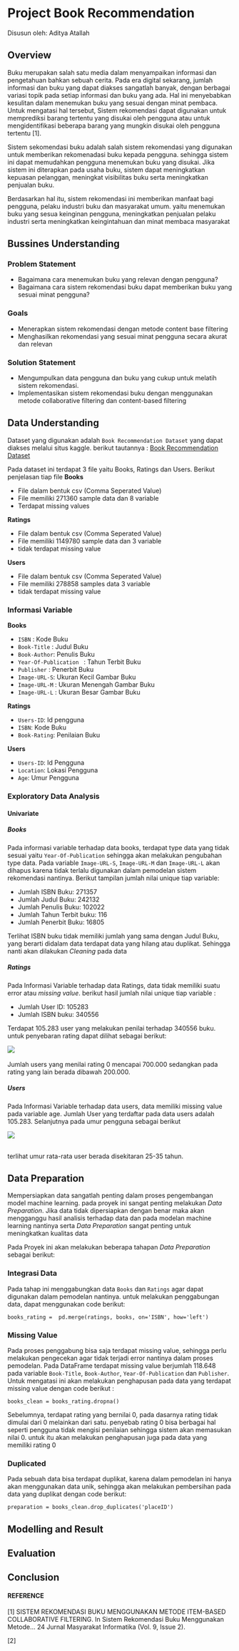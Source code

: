 # Project Book Recommendation

Disusun oleh: Aditya Atallah

## Overview
Buku merupakan salah satu media dalam menyampaikan informasi dan pengetahuan bahkan sebuah cerita. Pada era digital sekarang, jumlah informasi dan buku yang dapat diakses sangatlah banyak, dengan berbagai variasi topik pada setiap informasi dan buku yang ada. Hal ini menyebabkan kesulitan dalam menemukan buku yang sesuai dengan minat pembaca. Untuk mengatasi hal tersebut, Sistem rekomendasi dapat digunakan untuk memprediksi barang tertentu yang disukai oleh pengguna atau untuk mengidentifikasi beberapa barang yang mungkin disukai oleh pengguna tertentu [1]. 


Sistem sekomendasi buku adalah salah sistem rekomendasi yang digunakan untuk memberikan rekomenadasi buku kepada pengguna. sehingga sistem ini dapat memudahkan pengguna menemukan buku yang disukai. Jika sistem ini diterapkan pada usaha buku, sistem dapat meningkatkan kepuasan pelanggan, meningkat visibilitas buku serta meningkatkan penjualan buku.

Berdasarkan hal itu, sistem rekomendasi ini memberikan manfaat bagi pengguna, pelaku industri buku dan masyarakat umum. yaitu menemukan buku yang sesua keinginan pengguna, meningkatkan penjualan pelaku industri serta meningkatkan keingintahuan dan minat membaca masyarakat

## Bussines Understanding
### Problem Statement
- Bagaimana cara menemukan buku yang relevan dengan pengguna?
- Bagaimana cara sistem rekomendasi buku dapat memberikan buku yang sesuai minat pengguna?

### Goals
-  Menerapkan sistem rekomendasi dengan metode content base filtering
-  Menghasilkan rekomendasi yang sesuai minat pengguna secara akurat dan relevan

### Solution Statement
- Mengumpulkan data pengguna dan buku yang cukup untuk melatih sistem rekomendasi.
- Implementasikan sistem rekomendasi buku dengan menggunakan metode collaborative filtering dan content-based filtering
## Data Understanding
Dataset yang digunakan adalah `Book Recommendation Dataset` yang dapat diakses melalui situs kaggle. berikut tautannya : [Book Recommendation Dataset](https://www.kaggle.com/datasets/arashnic/book-recommendation-dataset)

Pada dataset ini terdapat 3 file yaitu Books, Ratings dan Users. Berikut penjelasan tiap file
__Books__
- File dalam bentuk csv (Comma Seperated Value)
- File memiliki 271360 sample data dan 8 variable
- Terdapat missing values

__Ratings__
- File dalam bentuk csv (Comma Seperated Value)
- File memiliki 1149780 sample data dan 3 variable
- tidak terdapat missing value

__Users__
- File dalam bentuk csv (Comma Seperated Value)
- File memiliki 278858 samples data 3 variable
- tidak terdapat missing value

### Informasi Variable 
__Books__
- `ISBN` : Kode Buku 
- `Book-Title` : Judul Buku
- `Book-Author`: Penulis Buku
- `Year-Of-Publication ` : Tahun Terbit Buku
- `Publisher` : Penerbit Buku
- `Image-URL-S`: Ukuran Kecil Gambar Buku
- `Image-URL-M` : Ukuran Menengah Gambar Buku
- `Image-URL-L` : Ukuran Besar Gambar Buku



__Ratings__
- `Users-ID`: Id pengguna
- `ISBN`: Kode Buku
- `Book-Rating`: Penilaian Buku

__Users__
- `Users-ID`: Id Pengguna
- `Location`: Lokasi Pengguna
- `Age`: Umur Pengguna

### Exploratory Data Analysis
#### Univariate
##### Books
Pada informasi variable terhadap data books, terdapat type data yang tidak sesuai yaitu `Year-Of-Publication` sehingga akan melakukan pengubahan type data. Pada variable `Image-URL-S`, `Image-URL-M` dan `Image-URL-L` akan dihapus karena tidak terlalu digunakan dalam pemodelan sistem rekomendasi nantinya. Berikut tampilan jumlah nilai unique tiap variable:
- Jumlah ISBN Buku: 271357 
- Jumlah Judul Buku: 242132 
- Jumlah Penulis Buku: 102022
- Jumlah Tahun Terbit buku: 116 
- Jumlah Penerbit Buku: 16805

Terlihat ISBN buku tidak memiliki jumlah yang sama dengan Judul Buku, yang berarti didalam data terdapat data yang hilang atau duplikat. Sehingga nanti akan dilakukan _Cleaning_ pada data

##### Ratings
Pada Informasi Variable terhadap data Ratings, data tidak memiliki suatu error atau _missing value_. berikut hasil jumlah nilai unique tiap variable :
- Jumlah User ID: 105283 
- Jumlah ISBN buku: 340556

Terdapat 105.283 user yang melakukan penilai terhadap 340556 buku. untuk penyebaran rating dapat dilihat sebagai berikut:


<div>
    <img src="https://github.com/ahdithya/book-recommendation/assets/91508590/adf69bff-3f13-4503-a109-6b8524c22ced"  style='display: block;
    margin-left: auto;
    margin-right: auto;'/>
  </div><br>
Jumlah users yang menilai rating 0 mencapai 700.000 sedangkan pada rating yang lain berada dibawah 200.000.

##### Users
Pada Informasi Variable terhadap data users, data memiliki missing value pada variable age. Jumlah User yang terdaftar pada data users adalah 105.283. Selanjutnya pada umur pengguna sebagai berikut


<div>
    <img src="https://github.com/ahdithya/book-recommendation/assets/91508590/ef8b94c0-3024-4774-b7b6-e4a4ed1e39ff"  style='display: block;
    margin-left: auto;
    margin-right: auto;'/>
  </div><br>

terlihat umur rata-rata user berada disekitaran 25-35 tahun.

## Data Preparation
Mempersiapkan data sangatlah penting dalam proses pengembangan model machine learning. pada proyek ini sangat penting melakukan _Data Preparation_. Jika data tidak dipersiapkan dengan benar maka akan mengganggu hasil analisis terhadap data dan pada modelan machine learning nantinya serta _Data Preparation_ sangat penting untuk meningkatkan kualitas data

Pada Proyek ini akan melakukan beberapa tahapan _Data Preparation_ sebagai berikut:
### Integrasi Data
Pada tahap ini menggabungkan data `Books` dan `Ratings` agar dapat digunakan dalam pemodelan nantinya. untuk melakukan penggabungan data, dapat menggunakan code berikut:

```
books_rating =  pd.merge(ratings, books, on='ISBN', how='left')
```

### Missing Value
Pada proses penggabung bisa saja terdapat missing value, sehingga perlu melakukan pengecekan agar tidak terjadi error nantinya dalam proses pemodelan. Pada DataFrame terdapat missing value berjumlah 118.648 pada variable `Book-Title`, `Book-Author`, `Year-Of-Publication` dan `Publisher`. Untuk mengatasi ini akan melakukan penghapusan pada data yang terdapat missing value dengan code berikut :

```
books_clean = books_rating.dropna()
```

Sebelumnya, terdapat rating yang bernilai 0, pada dasarnya rating tidak dimulai dari 0 melainkan dari satu. penyebab rating 0 bisa berbagai hal seperti pengguna tidak mengisi penilaian sehingga sistem akan memasukan nilai 0. untuk itu akan melakukan penghapusan juga pada data yang memiliki rating 0
### Duplicated
Pada sebuah data bisa terdapat duplikat, karena dalam pemodelan ini hanya akan menggunakan data unik, sehingga akan melakukan pembersihan pada data yang duplikat dengan code berikut:
```
preparation = books_clean.drop_duplicates('placeID')
```

## Modelling and Result
## Evaluation
## Conclusion


#### REFERENCE 
[1] SISTEM REKOMENDASI BUKU MENGGUNAKAN METODE ITEM-BASED COLLABORATIVE FILTERING. In Sistem Rekomendasi Buku Menggunakan Metode… 24 Jurnal Masyarakat Informatika (Vol. 9, Issue 2).

[2] 
